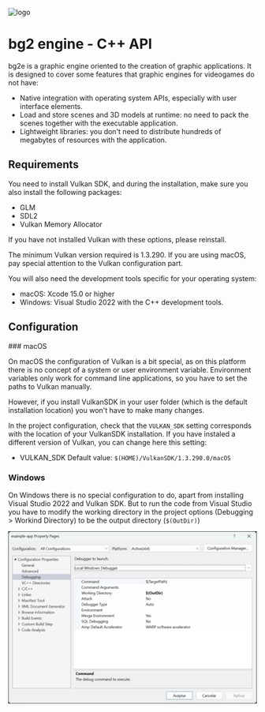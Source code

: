 
![logo](bg2-logo-web.png)

# bg2 engine - C++ API

bg2e is a graphic engine oriented to the creation of graphic applications. It is designed to cover some features that graphic engines for videogames do not have:

- Native integration with operating system APIs, especially with user interface elements.
- Load and store scenes and 3D models at runtime: no need to pack the scenes together with the executable application.
- Lightweight libraries: you don't need to distribute hundreds of megabytes of resources with the application.

## Requirements

You need to install Vulkan SDK, and during the installation, make sure you also install the following packages:

- GLM
- SDL2
- Vulkan Memory Allocator

If you have not installed Vulkan with these options, please reinstall.

The minimum Vulkan version required is 1.3.290. If you are using macOS, pay special attention to the Vulkan configuration part.

You will also need the development tools specific for your operating system:

- macOS: Xcode 15.0 or higher
- Windows: Visual Studio 2022 with the C++ development tools.

## Configuration

### macOS

On macOS the configuration of Vulkan is a bit special, as on this platform there is no concept of a system or user environment variable. Environment variables only work for command line applications, so you have to set the paths to Vulkan manually.

However, if you install VulkanSDK in your user folder (which is the default installation location) you won't have to make many changes.

In the project configuration, check that the `VULKAN_SDK` setting corresponds with the location of your VulkanSDK installation. If you have instaled a different version of Vulkan, you can change here this setting:

- VULKAN_SDK Default value: `$(HOME)/VulkanSDK/1.3.290.0/macOS`

### Windows

On Windows there is no special configuration to do, apart from installing Visual Studio 2022 and Vulkan SDK. But to run the code from Visual Studio you have to modify the working directory in the project options (Debugging > Workind Directory) to be the output directory (`$(OutDir)`)

![Visual Studio 2022 configuration](doc/images/vs_2022_settings.jpg)